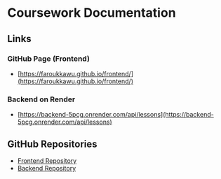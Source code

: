 # Coursework Documentation

## Links

### GitHub Page (Frontend)
- [https://faroukkawu.github.io/frontend/](https://faroukkawu.github.io/frontend/)
  
### Backend on Render
- [https://backend-5pcg.onrender.com/api/lessons](https://backend-5pcg.onrender.com/api/lessons)

## GitHub Repositories

- [Frontend Repository](https://github.com/Faroukkawu/frontend)
- [Backend Repository](https://github.com/Faroukkawu/backend)

